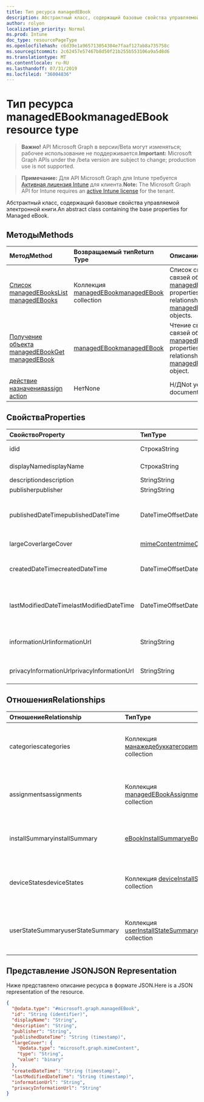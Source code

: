 ```yaml
---
title: Тип ресурса managedEBook
description: Абстрактный класс, содержащий базовые свойства управляемой электронной книги.
author: rolyon
localization_priority: Normal
ms.prod: Intune
doc_type: resourcePageType
ms.openlocfilehash: c6d39e1a965713054304e7faaf127ab8a735758c
ms.sourcegitcommit: 2c62457e57467b8d50f21b255b553106a9a5d8d6
ms.translationtype: MT
ms.contentlocale: ru-RU
ms.lasthandoff: 07/31/2019
ms.locfileid: "36004836"
---
```

# <a name="managedebook-resource-type"></a><span data-ttu-id="64585-103">Тип ресурса managedEBook</span><span class="sxs-lookup"><span data-stu-id="64585-103">managedEBook resource type</span></span>

> <span data-ttu-id="64585-104">**Важно!** API Microsoft Graph в версии/Beta могут изменяться; рабочее использование не поддерживается.</span><span class="sxs-lookup"><span data-stu-id="64585-104">**Important:** Microsoft Graph APIs under the /beta version are subject to change; production use is not supported.</span></span>

> <span data-ttu-id="64585-105">**Примечание:** Для API Microsoft Graph для Intune требуется [Активная лицензия Intune](https://go.microsoft.com/fwlink/?linkid=839381) для клиента.</span><span class="sxs-lookup"><span data-stu-id="64585-105">**Note:** The Microsoft Graph API for Intune requires an [active Intune license](https://go.microsoft.com/fwlink/?linkid=839381) for the tenant.</span></span>

<span data-ttu-id="64585-106">Абстрактный класс, содержащий базовые свойства управляемой электронной книги.</span><span class="sxs-lookup"><span data-stu-id="64585-106">An abstract class containing the base properties for Managed eBook.</span></span>

## <a name="methods"></a><span data-ttu-id="64585-107">Методы</span><span class="sxs-lookup"><span data-stu-id="64585-107">Methods</span></span>
|<span data-ttu-id="64585-108">Метод</span><span class="sxs-lookup"><span data-stu-id="64585-108">Method</span></span>|<span data-ttu-id="64585-109">Возвращаемый тип</span><span class="sxs-lookup"><span data-stu-id="64585-109">Return Type</span></span>|<span data-ttu-id="64585-110">Описание</span><span class="sxs-lookup"><span data-stu-id="64585-110">Description</span></span>|
|:---|:---|:---|
|[<span data-ttu-id="64585-111">Список managedEBooks</span><span class="sxs-lookup"><span data-stu-id="64585-111">List managedEBooks</span></span>](../api/intune-books-managedebook-list.md)|<span data-ttu-id="64585-112">Коллекция [managedEBook](../resources/intune-books-managedebook.md)</span><span class="sxs-lookup"><span data-stu-id="64585-112">[managedEBook](../resources/intune-books-managedebook.md) collection</span></span>|<span data-ttu-id="64585-113">Список свойств и связей объектов [managedEBook](../resources/intune-books-managedebook.md).</span><span class="sxs-lookup"><span data-stu-id="64585-113">List properties and relationships of the [managedEBook](../resources/intune-books-managedebook.md) objects.</span></span>|
|[<span data-ttu-id="64585-114">Получение объекта managedEBook</span><span class="sxs-lookup"><span data-stu-id="64585-114">Get managedEBook</span></span>](../api/intune-books-managedebook-get.md)|[<span data-ttu-id="64585-115">managedEBook</span><span class="sxs-lookup"><span data-stu-id="64585-115">managedEBook</span></span>](../resources/intune-books-managedebook.md)|<span data-ttu-id="64585-116">Чтение свойств и связей объекта [managedEBook](../resources/intune-books-managedebook.md).</span><span class="sxs-lookup"><span data-stu-id="64585-116">Read properties and relationships of the [managedEBook](../resources/intune-books-managedebook.md) object.</span></span>|
|[<span data-ttu-id="64585-117">действие назначения</span><span class="sxs-lookup"><span data-stu-id="64585-117">assign action</span></span>](../api/intune-books-managedebook-assign.md)|<span data-ttu-id="64585-118">Нет</span><span class="sxs-lookup"><span data-stu-id="64585-118">None</span></span>|<span data-ttu-id="64585-119">Н/Д</span><span class="sxs-lookup"><span data-stu-id="64585-119">Not yet documented</span></span>|

## <a name="properties"></a><span data-ttu-id="64585-120">Свойства</span><span class="sxs-lookup"><span data-stu-id="64585-120">Properties</span></span>
|<span data-ttu-id="64585-121">Свойство</span><span class="sxs-lookup"><span data-stu-id="64585-121">Property</span></span>|<span data-ttu-id="64585-122">Тип</span><span class="sxs-lookup"><span data-stu-id="64585-122">Type</span></span>|<span data-ttu-id="64585-123">Описание</span><span class="sxs-lookup"><span data-stu-id="64585-123">Description</span></span>|
|:---|:---|:---|
|<span data-ttu-id="64585-124">id</span><span class="sxs-lookup"><span data-stu-id="64585-124">id</span></span>|<span data-ttu-id="64585-125">Строка</span><span class="sxs-lookup"><span data-stu-id="64585-125">String</span></span>|<span data-ttu-id="64585-126">Ключ объекта.</span><span class="sxs-lookup"><span data-stu-id="64585-126">Key of the entity.</span></span>|
|<span data-ttu-id="64585-127">displayName</span><span class="sxs-lookup"><span data-stu-id="64585-127">displayName</span></span>|<span data-ttu-id="64585-128">Строка</span><span class="sxs-lookup"><span data-stu-id="64585-128">String</span></span>|<span data-ttu-id="64585-129">Имя электронной книги.</span><span class="sxs-lookup"><span data-stu-id="64585-129">Name of the eBook.</span></span>|
|<span data-ttu-id="64585-130">description</span><span class="sxs-lookup"><span data-stu-id="64585-130">description</span></span>|<span data-ttu-id="64585-131">String</span><span class="sxs-lookup"><span data-stu-id="64585-131">String</span></span>|<span data-ttu-id="64585-132">Описание.</span><span class="sxs-lookup"><span data-stu-id="64585-132">Description.</span></span>|
|<span data-ttu-id="64585-133">publisher</span><span class="sxs-lookup"><span data-stu-id="64585-133">publisher</span></span>|<span data-ttu-id="64585-134">String</span><span class="sxs-lookup"><span data-stu-id="64585-134">String</span></span>|<span data-ttu-id="64585-135">Издатель.</span><span class="sxs-lookup"><span data-stu-id="64585-135">Publisher.</span></span>|
|<span data-ttu-id="64585-136">publishedDateTime</span><span class="sxs-lookup"><span data-stu-id="64585-136">publishedDateTime</span></span>|<span data-ttu-id="64585-137">DateTimeOffset</span><span class="sxs-lookup"><span data-stu-id="64585-137">DateTimeOffset</span></span>|<span data-ttu-id="64585-138">Дата и время публикации электронной книги.</span><span class="sxs-lookup"><span data-stu-id="64585-138">The date and time when the eBook was published.</span></span>|
|<span data-ttu-id="64585-139">largeCover</span><span class="sxs-lookup"><span data-stu-id="64585-139">largeCover</span></span>|[<span data-ttu-id="64585-140">mimeContent</span><span class="sxs-lookup"><span data-stu-id="64585-140">mimeContent</span></span>](../resources/intune-shared-mimecontent.md)|<span data-ttu-id="64585-141">Обложка книги.</span><span class="sxs-lookup"><span data-stu-id="64585-141">Book cover.</span></span>|
|<span data-ttu-id="64585-142">createdDateTime</span><span class="sxs-lookup"><span data-stu-id="64585-142">createdDateTime</span></span>|<span data-ttu-id="64585-143">DateTimeOffset</span><span class="sxs-lookup"><span data-stu-id="64585-143">DateTimeOffset</span></span>|<span data-ttu-id="64585-144">Дата и время создания электронной книги.</span><span class="sxs-lookup"><span data-stu-id="64585-144">The date and time when the eBook file was created.</span></span>|
|<span data-ttu-id="64585-145">lastModifiedDateTime</span><span class="sxs-lookup"><span data-stu-id="64585-145">lastModifiedDateTime</span></span>|<span data-ttu-id="64585-146">DateTimeOffset</span><span class="sxs-lookup"><span data-stu-id="64585-146">DateTimeOffset</span></span>|<span data-ttu-id="64585-147">Дата и время последнего изменения электронной книги.</span><span class="sxs-lookup"><span data-stu-id="64585-147">The date and time when the eBook was last modified.</span></span>|
|<span data-ttu-id="64585-148">informationUrl</span><span class="sxs-lookup"><span data-stu-id="64585-148">informationUrl</span></span>|<span data-ttu-id="64585-149">String</span><span class="sxs-lookup"><span data-stu-id="64585-149">String</span></span>|<span data-ttu-id="64585-150">URL-адрес с дополнительными сведениями.</span><span class="sxs-lookup"><span data-stu-id="64585-150">The more information Url.</span></span>|
|<span data-ttu-id="64585-151">privacyInformationUrl</span><span class="sxs-lookup"><span data-stu-id="64585-151">privacyInformationUrl</span></span>|<span data-ttu-id="64585-152">String</span><span class="sxs-lookup"><span data-stu-id="64585-152">String</span></span>|<span data-ttu-id="64585-153">URL-адрес заявления о конфиденциальности.</span><span class="sxs-lookup"><span data-stu-id="64585-153">The privacy statement Url.</span></span>|

## <a name="relationships"></a><span data-ttu-id="64585-154">Отношения</span><span class="sxs-lookup"><span data-stu-id="64585-154">Relationships</span></span>
|<span data-ttu-id="64585-155">Отношение</span><span class="sxs-lookup"><span data-stu-id="64585-155">Relationship</span></span>|<span data-ttu-id="64585-156">Тип</span><span class="sxs-lookup"><span data-stu-id="64585-156">Type</span></span>|<span data-ttu-id="64585-157">Описание</span><span class="sxs-lookup"><span data-stu-id="64585-157">Description</span></span>|
|:---|:---|:---|
|<span data-ttu-id="64585-158">categories</span><span class="sxs-lookup"><span data-stu-id="64585-158">categories</span></span>|<span data-ttu-id="64585-159">Коллекция [манажедебуккатегори](../resources/intune-books-managedebookcategory.md)</span><span class="sxs-lookup"><span data-stu-id="64585-159">[managedEBookCategory](../resources/intune-books-managedebookcategory.md) collection</span></span>|<span data-ttu-id="64585-160">Список категорий для этой электронной книги.</span><span class="sxs-lookup"><span data-stu-id="64585-160">The list of categories for this eBook.</span></span>|
|<span data-ttu-id="64585-161">assignments</span><span class="sxs-lookup"><span data-stu-id="64585-161">assignments</span></span>|<span data-ttu-id="64585-162">Коллекция [managedEBookAssignment](../resources/intune-books-managedebookassignment.md)</span><span class="sxs-lookup"><span data-stu-id="64585-162">[managedEBookAssignment](../resources/intune-books-managedebookassignment.md) collection</span></span>|<span data-ttu-id="64585-163">Список назначений для этой электронной книги.</span><span class="sxs-lookup"><span data-stu-id="64585-163">The list of assignments for this eBook.</span></span>|
|<span data-ttu-id="64585-164">installSummary</span><span class="sxs-lookup"><span data-stu-id="64585-164">installSummary</span></span>|[<span data-ttu-id="64585-165">eBookInstallSummary</span><span class="sxs-lookup"><span data-stu-id="64585-165">eBookInstallSummary</span></span>](../resources/intune-books-ebookinstallsummary.md)|<span data-ttu-id="64585-166">Общие сведения по установке мобильного приложения.</span><span class="sxs-lookup"><span data-stu-id="64585-166">Mobile App Install Summary.</span></span>|
|<span data-ttu-id="64585-167">deviceStates</span><span class="sxs-lookup"><span data-stu-id="64585-167">deviceStates</span></span>|<span data-ttu-id="64585-168">Коллекция [deviceInstallState](../resources/intune-books-deviceinstallstate.md)</span><span class="sxs-lookup"><span data-stu-id="64585-168">[deviceInstallState](../resources/intune-books-deviceinstallstate.md) collection</span></span>|<span data-ttu-id="64585-169">Список состояний установки для этой электронной книги.</span><span class="sxs-lookup"><span data-stu-id="64585-169">The list of installation states for this eBook.</span></span>|
|<span data-ttu-id="64585-170">userStateSummary</span><span class="sxs-lookup"><span data-stu-id="64585-170">userStateSummary</span></span>|<span data-ttu-id="64585-171">Коллекция [userInstallStateSummary](../resources/intune-books-userinstallstatesummary.md)</span><span class="sxs-lookup"><span data-stu-id="64585-171">[userInstallStateSummary](../resources/intune-books-userinstallstatesummary.md) collection</span></span>|<span data-ttu-id="64585-172">Список состояний установки для этой электронной книги.</span><span class="sxs-lookup"><span data-stu-id="64585-172">The list of installation states for this eBook.</span></span>|

## <a name="json-representation"></a><span data-ttu-id="64585-173">Представление JSON</span><span class="sxs-lookup"><span data-stu-id="64585-173">JSON Representation</span></span>
<span data-ttu-id="64585-174">Ниже представлено описание ресурса в формате JSON.</span><span class="sxs-lookup"><span data-stu-id="64585-174">Here is a JSON representation of the resource.</span></span>
<!-- {
  "blockType": "resource",
  "keyProperty": "id",
  "@odata.type": "microsoft.graph.managedEBook"
}
-->
``` json
{
  "@odata.type": "#microsoft.graph.managedEBook",
  "id": "String (identifier)",
  "displayName": "String",
  "description": "String",
  "publisher": "String",
  "publishedDateTime": "String (timestamp)",
  "largeCover": {
    "@odata.type": "microsoft.graph.mimeContent",
    "type": "String",
    "value": "binary"
  },
  "createdDateTime": "String (timestamp)",
  "lastModifiedDateTime": "String (timestamp)",
  "informationUrl": "String",
  "privacyInformationUrl": "String"
}
```





